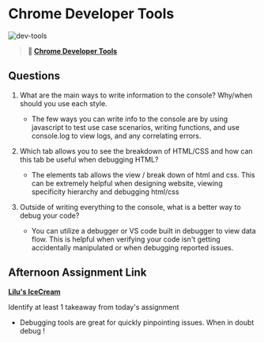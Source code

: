 # Chrome Developer Tools

![dev-tools](https://bcw.blob.core.windows.net/public/img/lesson-images/4571780153354770)

> **📖 [Chrome Developer Tools](https://codeworksacademy.com/fs-student-guide/resources/wk2/03-Chrome-Dev-Tools)**

## Questions

1. What are the main ways to write information to the console? Why/when should you use each style.

   - The few ways you can write info to the console are by using javascript to test use case scenarios, writing functions, and use console.log to view logs, and any correlating errors.

2. Which tab allows you to see the breakdown of HTML/CSS and how can this tab be useful when debugging HTML?

   - The elements tab allows the view / break down of html and css. This can be extremely helpful when designing website, viewing specificity hierarchy and debugging html/css

3. Outside of writing everything to the console, what is a better way to debug your code?
   - You can utilize a debugger or VS code built in debugger to view data flow. This is helpful when verifying your code isn't getting accidentally manipulated or when debugging reported issues.

## Afternoon Assignment Link

**[Lilu's IceCream](https://github.com/gp3r3z/lilus-icecream)**

Identify at least 1 takeaway from today's assignment

- Debugging tools are great for quickly pinpointing issues. When in doubt debug !
